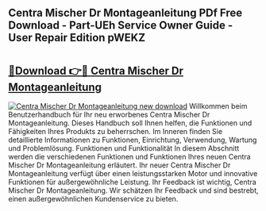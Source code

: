## Centra Mischer Dr Montageanleitung PDf Free Download - Part-UEh Service Owner Guide - User Repair Edition pWEKZ

# <h2><a href="http://df7lgab.blite.top/?on=Centra+Mischer+Dr+Montageanleitung">🔗Download 👉🔴 Centra Mischer Dr Montageanleitung</a></h2>

[![Centra Mischer Dr Montageanleitung new download](https://i.imgur.com/lujVjoI.png)](http://df7lgab.blite.top/?on=Centra+Mischer+Dr+Montageanleitung)
Willkommen beim Benutzerhandbuch für Ihr neu erworbenes Centra Mischer Dr Montageanleitung. Dieses Handbuch soll Ihnen helfen, die Funktionen und Fähigkeiten Ihres Produkts zu beherrschen. Im Inneren finden Sie detaillierte Informationen zu Funktionen, Einrichtung, Verwendung, Wartung und Problemlösung. Funktionen und Funktionalität In diesem Abschnitt werden die verschiedenen Funktionen und Funktionen Ihres neuen Centra Mischer Dr Montageanleitung erläutert. Ihr neuer Centra Mischer Dr Montageanleitung verfügt über einen leistungsstarken Motor und innovative Funktionen für außergewöhnliche Leistung. Ihr Feedback ist wichtig, Centra Mischer Dr Montageanleitung. Wir schätzen Ihr Feedback und sind bestrebt, einen außergewöhnlichen Kundenservice zu bieten.
